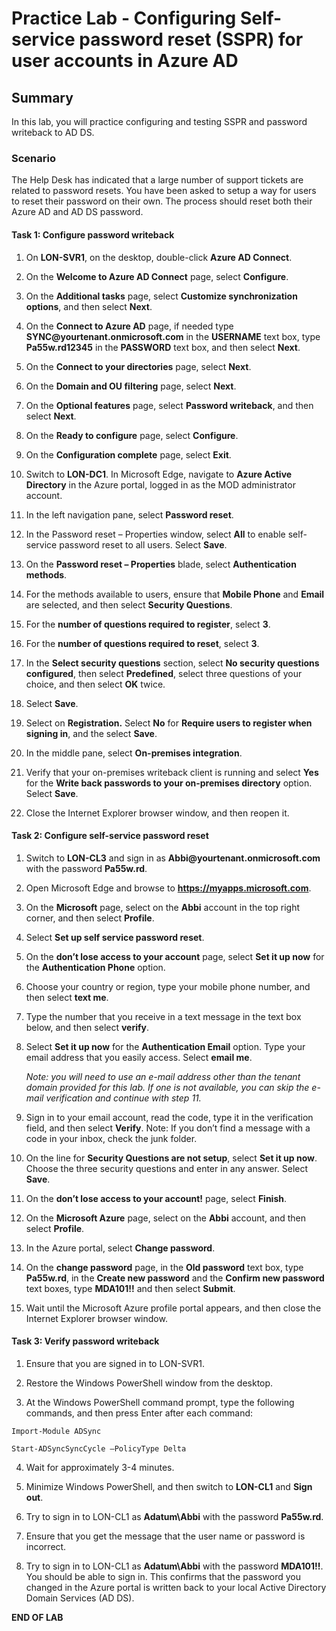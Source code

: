 # Practice Lab - Configuring Self-service password reset (SSPR) for user accounts in Azure AD

## Summary

In this lab, you will practice configuring and testing SSPR and password writeback to AD DS.

### Scenario

The Help Desk has indicated that a large number of support tickets are related to password resets. You have been asked to setup a way for users to reset their password on their own. The process should reset both their Azure AD and AD DS password. 

#### Task 1: Configure password writeback

1.  On **LON-SVR1**, on the desktop, double-click **Azure AD Connect**.

2.  On the **Welcome to Azure AD Connect** page, select **Configure**.

3.  On the **Additional tasks** page, select **Customize synchronization
    options**, and then select **Next**.

4.  On the **Connect to Azure AD** page, if needed type
    **SYNC\@yourtenant.onmicrosoft.com** in the **USERNAME** text box, type
    **Pa55w.rd12345** in the **PASSWORD** text box, and then select **Next**.

5.  On the **Connect to your directories** page, select **Next**.

6.  On the **Domain and OU filtering** page, select **Next**.

7.  On the **Optional features** page, select **Password writeback**, and then
    select **Next**.

8.  On the **Ready to configure** page, select **Configure**.

9.  On the **Configuration complete** page, select **Exit**.

10. Switch to **LON-DC1**. In Microsoft Edge, navigate to **Azure Active Directory**
    in the Azure portal, logged in as the MOD administrator account.

13. In the left navigation pane, select **Password reset**.

14. In the Password reset – Properties window, select **All** to enable
    self-service password reset to all users. Select **Save**.

15. On the **Password reset – Properties** blade, select **Authentication
    methods**.

16. For the methods available to users, ensure that **Mobile Phone** and
    **Email** are selected, and then select **Security Questions**.

17. For the **number of questions required to register**, select **3**.

18. For the **number of questions required to reset**, select **3**.

19. In the **Select security questions** section, select **No security questions
    configured**, then select **Predefined**, select three questions of your
    choice, and then select **OK** twice.

20. Select **Save**.

21. Select on **Registration.** Select **No** for **Require users to register when
    signing in**, and the select **Save**.

22. In the middle pane, select **On-premises integration**.

23. Verify that your on-premises writeback client is running and select **Yes**
    for the **Write back passwords to your on-premises directory** option. Select
    **Save**.

24. Close the Internet Explorer browser window, and then reopen it.

#### Task 2: Configure self-service password reset

1.  Switch to **LON-CL3** and sign in as **Abbi\@yourtenant.onmicrosoft.com** 
    with the password **Pa55w.rd**.

2.  Open Microsoft Edge and browse to **https://myapps.microsoft.com**. 

4.  On the **Microsoft** page, select on the **Abbi** account in the top right
    corner, and then select **Profile**.

5.  Select **Set up self service password reset**.

6.  On the **don’t lose access to your account** page, select **Set it up now**
    for the **Authentication Phone** option.

7.  Choose your country or region, type your mobile phone number, and then select
    **text me**.

8.  Type the number that you receive in a text message in the text box below,
    and then select **verify**.

9.  Select **Set it up now** for the **Authentication Email** option. Type your
    email address that you easily access. Select **email me**.

    _Note: you will need to use an e-mail address other than the tenant domain 
    provided for this lab. If one is not available, you can skip the e-mail 
    verification and continue with step 11._

10. Sign in to your email account, read the code, type it in the verification
    field, and then select **Verify**. Note: If you don’t find a message with a
    code in your inbox, check the junk folder.

11. On the line for **Security Questions are not setup**, select **Set it up now**. Choose
    the three security questions and enter in any answer. Select **Save**.

12. On the **don’t lose access to your account!** page, select **Finish**.

13. On the **Microsoft Azure** page, select on the **Abbi** account, and then
    select **Profile**.

13. In the Azure portal, select **Change password**.

14. On the **change password** page, in the **Old password** text box, type
    **Pa55w.rd**, in the **Create new password** and the **Confirm new
    password** text boxes, type **MDA101!!** and then select **Submit**.

15. Wait until the Microsoft Azure profile portal appears, and then close the
    Internet Explorer browser window.

#### Task 3: Verify password writeback

1.  Ensure that you are signed in to LON-SVR1.

2.  Restore the Windows PowerShell window from the desktop.

3.  At the Windows PowerShell command prompt, type the following commands, and
    then press Enter after each command:

```
Import-Module ADSync

Start-ADSyncSyncCycle –PolicyType Delta

```
4.  Wait for approximately 3-4 minutes.

5.  Minimize Windows PowerShell, and then switch to **LON-CL1** and **Sign out**.

6.  Try to sign in to LON-CL1 as **Adatum\\Abbi** with the password
    **Pa55w.rd**.

7.  Ensure that you get the message that the user name or password is incorrect.

8.  Try to sign in to LON-CL1 as **Adatum\\Abbi** with the password
    **MDA101!!**. You should be able to sign in. This confirms that the password
    you changed in the Azure portal is written back to your local Active
    Directory Domain Services (AD DS).

**END OF LAB**